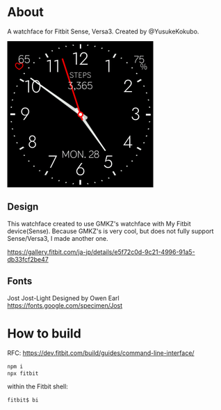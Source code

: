 # About

A watchface for Fitbit Sense, Versa3.
Created by @YusukeKokubo.

![a fitbit watchface](https://raw.githubusercontent.com/YusukeKokubo/fitbit-watchface-analog/master/screenshots/Jost-Light.png)

## Design

This watchface created to use GMKZ's watchface with My Fitbit device(Sense).
Because GMKZ's is very cool, but does not fully support Sense/Versa3, I made another one.

https://gallery.fitbit.com/ja-jp/details/e5f72c0d-9c21-4996-91a5-db33fcf2be47

## Fonts

Jost Jost-Light Designed by Owen Earl
https://fonts.google.com/specimen/Jost

# How to build

RFC: https://dev.fitbit.com/build/guides/command-line-interface/

```
npm i
npx fitbit
```

within the Fitbit shell:

```
fitbit$ bi
```
